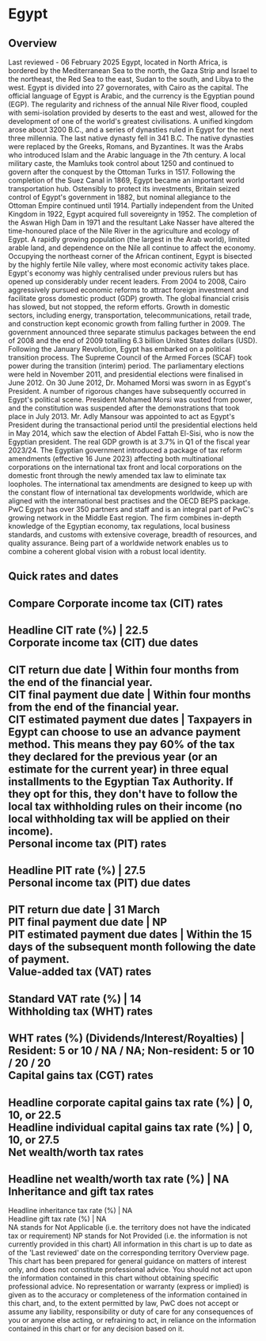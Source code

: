 # Egypt
## Overview
Last reviewed - 06 February 2025
Egypt, located in North Africa, is bordered by the Mediterranean Sea to the north, the Gaza Strip and Israel to the northeast, the Red Sea to the east, Sudan to the south, and Libya to the west. Egypt is divided into 27 governorates, with Cairo as the capital. The official language of Egypt is Arabic, and the currency is the Egyptian pound (EGP).
The regularity and richness of the annual Nile River flood, coupled with semi-isolation provided by deserts to the east and west, allowed for the development of one of the world's greatest civilisations. A unified kingdom arose about 3200 B.C., and a series of dynasties ruled in Egypt for the next three millennia. The last native dynasty fell in 341 B.C. The native dynasties were replaced by the Greeks, Romans, and Byzantines. It was the Arabs who introduced Islam and the Arabic language in the 7th century. A local military caste, the Mamluks took control about 1250 and continued to govern after the conquest by the Ottoman Turks in 1517. Following the completion of the Suez Canal in 1869, Egypt became an important world transportation hub. Ostensibly to protect its investments, Britain seized control of Egypt's government in 1882, but nominal allegiance to the Ottoman Empire continued until 1914. Partially independent from the United Kingdom in 1922, Egypt acquired full sovereignty in 1952.
The completion of the Aswan High Dam in 1971 and the resultant Lake Nasser have altered the time-honoured place of the Nile River in the agriculture and ecology of Egypt. A rapidly growing population (the largest in the Arab world), limited arable land, and dependence on the Nile all continue to affect the economy. Occupying the northeast corner of the African continent, Egypt is bisected by the highly fertile Nile valley, where most economic activity takes place. Egypt's economy was highly centralised under previous rulers but has opened up considerably under recent leaders.
From 2004 to 2008, Cairo aggressively pursued economic reforms to attract foreign investment and facilitate gross domestic product (GDP) growth. The global financial crisis has slowed, but not stopped, the reform efforts. Growth in domestic sectors, including energy, transportation, telecommunications, retail trade, and construction kept economic growth from falling further in 2009. The government announced three separate stimulus packages between the end of 2008 and the end of 2009 totalling 6.3 billion United States dollars (USD).
Following the January Revolution, Egypt has embarked on a political transition process. The Supreme Council of the Armed Forces (SCAF) took power during the transition (interim) period. The parliamentary elections were held in November 2011, and presidential elections were finalised in June 2012. On 30 June 2012, Dr. Mohamed Morsi was sworn in as Egypt's President. 
A number of rigorous changes have subsequently occurred in Egypt's political scene. President Mohamed Morsi was ousted from power, and the constitution was suspended after the demonstrations that took place in July 2013. Mr. Adly Mansour was appointed to act as Egypt's President during the transactional period until the presidential elections held in May 2014, which saw the election of Abdel Fattah El-Sisi, who is now the Egyptian president.
The real GDP growth is at 3.7% in Q1 of the fiscal year 2023/24.
The Egyptian government introduced a package of tax reform amendments (effective 16 June 2023) affecting both multinational corporations on the international tax front and local corporations on the domestic front through the newly amended tax law to eliminate tax loopholes.
The international tax amendments are designed to keep up with the constant flow of international tax developments worldwide, which are aligned with the international best practises and the OECD BEPS package.
PwC Egypt has over 350 partners and staff and is an integral part of PwC's growing network in the Middle East region. The firm combines in-depth knowledge of the Egyptian economy, tax regulations, local business standards, and customs with extensive coverage, breadth of resources, and quality assurance. Being part of a worldwide network enables us to combine a coherent global vision with a robust local identity.
## Quick rates and dates
Compare
Corporate income tax (CIT) rates   
---  
Headline CIT rate (%) |  22.5  
Corporate income tax (CIT) due dates   
---  
CIT return due date |  Within four months from the end of the financial year.  
CIT final payment due date |  Within four months from the end of the financial year.  
CIT estimated payment due dates |  Taxpayers in Egypt can choose to use an advance payment method. This means they pay 60% of the tax they declared for the previous year (or an estimate for the current year) in three equal installments to the Egyptian Tax Authority. If they opt for this, they don't have to follow the local tax withholding rules on their income (no local withholding tax will be applied on their income).  
Personal income tax (PIT) rates   
---  
Headline PIT rate (%) |  27.5  
Personal income tax (PIT) due dates   
---  
PIT return due date |  31 March  
PIT final payment due date |  NP  
PIT estimated payment due dates |  Within the 15 days of the subsequent month following the date of payment.  
Value-added tax (VAT) rates   
---  
Standard VAT rate (%) |  14  
Withholding tax (WHT) rates   
---  
WHT rates (%) (Dividends/Interest/Royalties) |  Resident: 5 or 10 / NA / NA; Non-resident: 5 or 10 / 20 / 20  
Capital gains tax (CGT) rates   
---  
Headline corporate capital gains tax rate (%) |  0, 10, or 22.5  
Headline individual capital gains tax rate (%) |  0, 10, or 27.5  
Net wealth/worth tax rates   
---  
Headline net wealth/worth tax rate (%) |  NA  
Inheritance and gift tax rates   
---  
Headline inheritance tax rate (%) |  NA  
Headline gift tax rate (%) |  NA  
NA stands for Not Applicable (i.e. the territory does not have the indicated tax or requirement)
NP stands for Not Provided (i.e. the information is not currently provided in this chart) 
All information in this chart is up to date as of the 'Last reviewed' date on the corresponding territory Overview page. This chart has been prepared for general guidance on matters of interest only, and does not constitute professional advice. You should not act upon the information contained in this chart without obtaining specific professional advice. No representation or warranty (express or implied) is given as to the accuracy or completeness of the information contained in this chart, and, to the extent permitted by law, PwC does not accept or assume any liability, responsibility or duty of care for any consequences of you or anyone else acting, or refraining to act, in reliance on the information contained in this chart or for any decision based on it.
